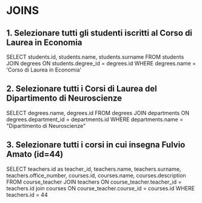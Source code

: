 # JOINS

## 1. Selezionare tutti gli studenti iscritti al Corso di Laurea in Economia
SELECT students.id, students.name, students.surname FROM students JOIN degrees ON students.degree_id = degrees.id WHERE degrees.name = 'Corso di Laurea in Economia'

## 2. Selezionare tutti i Corsi di Laurea del Dipartimento di Neuroscienze
SELECT degrees.name, degrees.id FROM degrees JOIN departments ON degrees.department_id = departments.id WHERE departments.name = "Dipartimento di Neuroscienze"

## 3. Selezionare tutti i corsi in cui insegna Fulvio Amato (id=44)
SELECT teachers.id as teacher_id, teachers.name, teachers.surname, teachers.office_number, courses.id, courses.name, courses.description 
FROM course_teacher
JOIN teachers
ON course_teacher.teacher_id = teachers.id
join courses
ON course_teacher.course_id = courses.id
WHERE teachers.id = 44